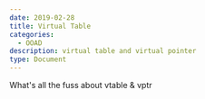 ```yaml
---
date: 2019-02-28
title: Virtual Table
categories:
  - OOAD
description: virtual table and virtual pointer
type: Document
---
```


What's all the fuss about vtable & vptr
